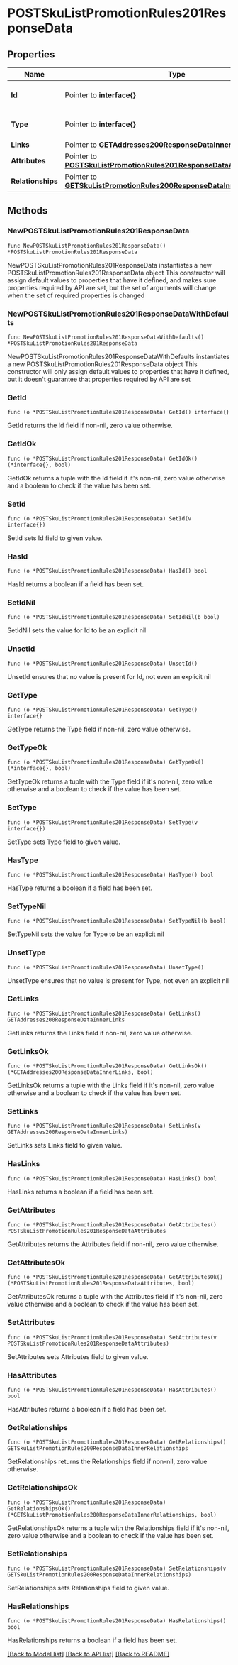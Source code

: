 # POSTSkuListPromotionRules201ResponseData

## Properties

Name | Type | Description | Notes
------------ | ------------- | ------------- | -------------
**Id** | Pointer to **interface{}** | The resource&#39;s id | [optional] 
**Type** | Pointer to **interface{}** | The resource&#39;s type | [optional] 
**Links** | Pointer to [**GETAddresses200ResponseDataInnerLinks**](GETAddresses200ResponseDataInnerLinks.md) |  | [optional] 
**Attributes** | Pointer to [**POSTSkuListPromotionRules201ResponseDataAttributes**](POSTSkuListPromotionRules201ResponseDataAttributes.md) |  | [optional] 
**Relationships** | Pointer to [**GETSkuListPromotionRules200ResponseDataInnerRelationships**](GETSkuListPromotionRules200ResponseDataInnerRelationships.md) |  | [optional] 

## Methods

### NewPOSTSkuListPromotionRules201ResponseData

`func NewPOSTSkuListPromotionRules201ResponseData() *POSTSkuListPromotionRules201ResponseData`

NewPOSTSkuListPromotionRules201ResponseData instantiates a new POSTSkuListPromotionRules201ResponseData object
This constructor will assign default values to properties that have it defined,
and makes sure properties required by API are set, but the set of arguments
will change when the set of required properties is changed

### NewPOSTSkuListPromotionRules201ResponseDataWithDefaults

`func NewPOSTSkuListPromotionRules201ResponseDataWithDefaults() *POSTSkuListPromotionRules201ResponseData`

NewPOSTSkuListPromotionRules201ResponseDataWithDefaults instantiates a new POSTSkuListPromotionRules201ResponseData object
This constructor will only assign default values to properties that have it defined,
but it doesn't guarantee that properties required by API are set

### GetId

`func (o *POSTSkuListPromotionRules201ResponseData) GetId() interface{}`

GetId returns the Id field if non-nil, zero value otherwise.

### GetIdOk

`func (o *POSTSkuListPromotionRules201ResponseData) GetIdOk() (*interface{}, bool)`

GetIdOk returns a tuple with the Id field if it's non-nil, zero value otherwise
and a boolean to check if the value has been set.

### SetId

`func (o *POSTSkuListPromotionRules201ResponseData) SetId(v interface{})`

SetId sets Id field to given value.

### HasId

`func (o *POSTSkuListPromotionRules201ResponseData) HasId() bool`

HasId returns a boolean if a field has been set.

### SetIdNil

`func (o *POSTSkuListPromotionRules201ResponseData) SetIdNil(b bool)`

 SetIdNil sets the value for Id to be an explicit nil

### UnsetId
`func (o *POSTSkuListPromotionRules201ResponseData) UnsetId()`

UnsetId ensures that no value is present for Id, not even an explicit nil
### GetType

`func (o *POSTSkuListPromotionRules201ResponseData) GetType() interface{}`

GetType returns the Type field if non-nil, zero value otherwise.

### GetTypeOk

`func (o *POSTSkuListPromotionRules201ResponseData) GetTypeOk() (*interface{}, bool)`

GetTypeOk returns a tuple with the Type field if it's non-nil, zero value otherwise
and a boolean to check if the value has been set.

### SetType

`func (o *POSTSkuListPromotionRules201ResponseData) SetType(v interface{})`

SetType sets Type field to given value.

### HasType

`func (o *POSTSkuListPromotionRules201ResponseData) HasType() bool`

HasType returns a boolean if a field has been set.

### SetTypeNil

`func (o *POSTSkuListPromotionRules201ResponseData) SetTypeNil(b bool)`

 SetTypeNil sets the value for Type to be an explicit nil

### UnsetType
`func (o *POSTSkuListPromotionRules201ResponseData) UnsetType()`

UnsetType ensures that no value is present for Type, not even an explicit nil
### GetLinks

`func (o *POSTSkuListPromotionRules201ResponseData) GetLinks() GETAddresses200ResponseDataInnerLinks`

GetLinks returns the Links field if non-nil, zero value otherwise.

### GetLinksOk

`func (o *POSTSkuListPromotionRules201ResponseData) GetLinksOk() (*GETAddresses200ResponseDataInnerLinks, bool)`

GetLinksOk returns a tuple with the Links field if it's non-nil, zero value otherwise
and a boolean to check if the value has been set.

### SetLinks

`func (o *POSTSkuListPromotionRules201ResponseData) SetLinks(v GETAddresses200ResponseDataInnerLinks)`

SetLinks sets Links field to given value.

### HasLinks

`func (o *POSTSkuListPromotionRules201ResponseData) HasLinks() bool`

HasLinks returns a boolean if a field has been set.

### GetAttributes

`func (o *POSTSkuListPromotionRules201ResponseData) GetAttributes() POSTSkuListPromotionRules201ResponseDataAttributes`

GetAttributes returns the Attributes field if non-nil, zero value otherwise.

### GetAttributesOk

`func (o *POSTSkuListPromotionRules201ResponseData) GetAttributesOk() (*POSTSkuListPromotionRules201ResponseDataAttributes, bool)`

GetAttributesOk returns a tuple with the Attributes field if it's non-nil, zero value otherwise
and a boolean to check if the value has been set.

### SetAttributes

`func (o *POSTSkuListPromotionRules201ResponseData) SetAttributes(v POSTSkuListPromotionRules201ResponseDataAttributes)`

SetAttributes sets Attributes field to given value.

### HasAttributes

`func (o *POSTSkuListPromotionRules201ResponseData) HasAttributes() bool`

HasAttributes returns a boolean if a field has been set.

### GetRelationships

`func (o *POSTSkuListPromotionRules201ResponseData) GetRelationships() GETSkuListPromotionRules200ResponseDataInnerRelationships`

GetRelationships returns the Relationships field if non-nil, zero value otherwise.

### GetRelationshipsOk

`func (o *POSTSkuListPromotionRules201ResponseData) GetRelationshipsOk() (*GETSkuListPromotionRules200ResponseDataInnerRelationships, bool)`

GetRelationshipsOk returns a tuple with the Relationships field if it's non-nil, zero value otherwise
and a boolean to check if the value has been set.

### SetRelationships

`func (o *POSTSkuListPromotionRules201ResponseData) SetRelationships(v GETSkuListPromotionRules200ResponseDataInnerRelationships)`

SetRelationships sets Relationships field to given value.

### HasRelationships

`func (o *POSTSkuListPromotionRules201ResponseData) HasRelationships() bool`

HasRelationships returns a boolean if a field has been set.


[[Back to Model list]](../README.md#documentation-for-models) [[Back to API list]](../README.md#documentation-for-api-endpoints) [[Back to README]](../README.md)


